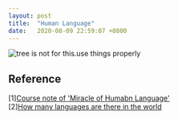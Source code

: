 ```yaml
---
layout: post
title:  "Human Language"
date:   2020-08-09 22:59:07 +0800
---
```

![tree is not for this.use things properly]({{site.baseurl}}/resources/language_family.jpeg)

## Reference

[1][Course note of 'Miracle of Humabn Language'](https://www.notion.so/bobzeng/Coursera-Miracle-of-Human-Language-13757e45a4a64e82a2236c040b0b3d91) <br>
[2][How many languages are there in the world](https://www.linguisticsociety.org/content/how-many-languages-are-there-world)